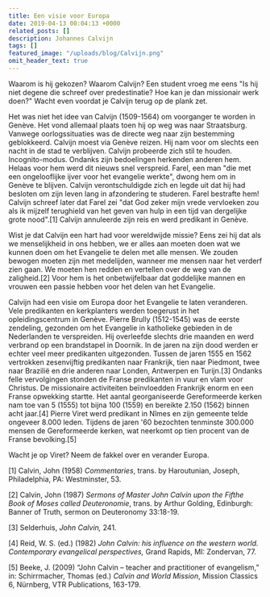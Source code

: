 ```yaml
---
title: Een visie voor Europa
date: 2019-04-13 00:04:13 +0000
related_posts: []
description: Johannes Calvijn
tags: []
featured_image: "/uploads/blog/Calvijn.png"
omit_header_text: true
---
```

Waarom is hij gekozen? Waarom Calvijn? Een student vroeg me eens "Is hij niet degene die schreef over predestinatie? Hoe kan je dan missionair werk doen?" Wacht even voordat je Calvijn terug op de plank zet.

Het was niet het idee van Calvijn (1509-1564) om voorganger te worden in Genève. Het vond allemaal plaats toen hij op weg was naar Straatsburg. Vanwege oorlogssituaties was de directe weg naar zijn bestemming geblokkeerd. Calvijn moest via Genève reizen. Hij nam voor om slechts een nacht in de stad te verblijven. Calvijn probeerde zich stil te houden. Incognito-modus. Ondanks zijn bedoelingen herkenden anderen hem. Helaas voor hem werd dit nieuws snel verspreid. Farel, een man "die met een ongelooflijke ijver voor het evangelie werkte", dwong hem om in Genève te blijven. Calvijn verontschuldigde zich en legde uit dat hij had besloten om zijn leven lang in afzondering te studeren. Farel bestrafte hem! Calvijn schreef later dat Farel zei "dat God zeker mijn vrede vervloeken zou als ik mijzelf terughield van het geven van hulp in een tijd van dergelijke grote nood".\[1\] Calvijn annuleerde zijn reis en werd predikant in Genève.

Wist je dat Calvijn een hart had voor wereldwijde missie? Eens zei hij dat als we menselijkheid in ons hebben, we er alles aan moeten doen wat we kunnen doen om het Evangelie te delen met alle mensen. We zouden bewogen moeten zijn met medelijden, wanneer me mensen naar het verderf zien gaan. We moeten hen redden en vertellen over de weg van de zaligheid.\[2\] Voor hem is het onbetwijfelbaar dat goddelijke mannen en vrouwen een passie hebben voor het delen van het Evangelie.

Calvijn had een visie om Europa door het Evangelie te laten veranderen. Vele predikanten en kerkplanters werden toegerust in het opleidingscentrum in Genève. Pierre Brully (1512-1545) was de eerste zendeling, gezonden om het Evangelie in katholieke gebieden in de Nederlanden te verspreiden. Hij overleefde slechts drie maanden en werd verbrand op een brandstapel in Doornik. In de jaren na zijn dood werden er echter veel meer predikanten uitgezonden. Tussen de jaren 1555 en 1562 vertrokken zesenvijftig predikanten naar Frankrijk, tien naar Piedmont, twee naar Brazilië en drie anderen naar Londen, Antwerpen en Turijn.\[3\] Ondanks felle vervolgingen stonden de Franse predikanten in vuur en vlam voor Christus. De missionaire activiteiten beïnvloedden Frankrijk enorm en een Franse opwekking startte. Het aantal georganiseerde Gereformeerde kerken nam toe van 5 (1555) tot bijna 100 (1559) en bereikte 2.150 (1562) binnen acht jaar.\[4\] Pierre Viret werd predikant in Nîmes en zijn gemeente telde ongeveer 8.000 leden. Tijdens de jaren '60 bezochten tenminste 300.000 mensen de Gereformeerde kerken, wat neerkomt op tien procent van de Franse bevolking.\[5\]

Wacht je op Viret? Neem de fakkel over en verander Europa.

\[1\] Calvin, John (1958) _Commentaries_, trans. by Haroutunian, Joseph, Philadelphia, PA: Westminster, 53.

\[2\] Calvin, John (1987) _Sermons of Master John Calvin upon the Fifthe Book of Moses called Deuteronomie_, trans. by Arthur Golding, Edinburgh: Banner of Truth, sermon on Deuteronomy 33:18-19.

\[3\] Selderhuis, _John Calvin,_ 241.

\[4\] Reid, W. S. (ed.) (1982) _John Calvin: his influence on the western world. Contemporary evangelical perspectives,_ Grand Rapids, MI: Zondervan, 77.

\[5\] Beeke, J. (2009) “John Calvin – teacher and practitioner of evangelism,” in: Schirrmacher, Thomas (ed.) _Calvin and World Mission_, Mission Classics 6, Nürnberg, VTR Publications, 163-179.